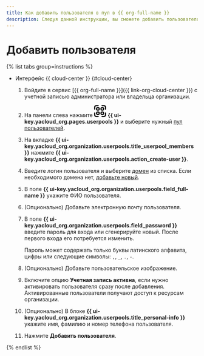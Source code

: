 ```yaml
---
title: Как добавить пользователя в пул в {{ org-full-name }}
description: Следуя данной инструкции, вы сможете добавить пользователя в пул в {{ org-name }}.
---
```


# Добавить пользователя


{% list tabs group=instructions %}

- Интерфейс {{ cloud-center }} {#cloud-center}

  1. Войдите в сервис [{{ org-full-name }}]({{ link-org-cloud-center }}) с учетной записью администратора или владельца организации.
  1. На панели слева нажмите ![userpool](../../../_assets/organization/userpool.svg) **{{ ui-key.yacloud_org.pages.userpools }}** и выберите нужный [пул пользователей](../../../organization/concepts/user-pools.md).  
  1. На вкладке **{{ ui-key.yacloud_org.organization.userpools.title_userpool_members }}** нажмите **{{ ui-key.yacloud_org.organization.userpools.action_create-user }}**.
  1. Введите логин пользователя и выберите [домен](../../concepts/domains.md) из списка. Если необходимого домена нет, [добавьте новый](add-domain.md).
  1. В поле **{{ ui-key.yacloud_org.organization.userpools.field_full-name }}** укажите ФИО пользователя.  
  1. (Опционально) Добавьте электронную почту пользователя.
  1. В поле **{{ ui-key.yacloud_org.organization.userpools.field_password }}** введите пароль для входа или сгенерируйте новый. После первого входа его потребуется изменить.

     Пароль может содержать только буквы латинского алфавита, цифры или следующие символы: `,`, `_`, `.`, `-`.

  1. (Опционально) Добавьте пользовательское изображение.
  1. Включите опцию **Учетная запись активна**, если нужно активировать пользователя сразу после добавления. Активированные пользователи получают доступ к ресурсам организации.
  1. (Опционально) В блоке **{{ ui-key.yacloud_org.organization.userpools.title_personal-info }}** укажите имя, фамилию и номер телефона пользователя.
  1. Нажмите **Добавить пользователя**.

{% endlist %}